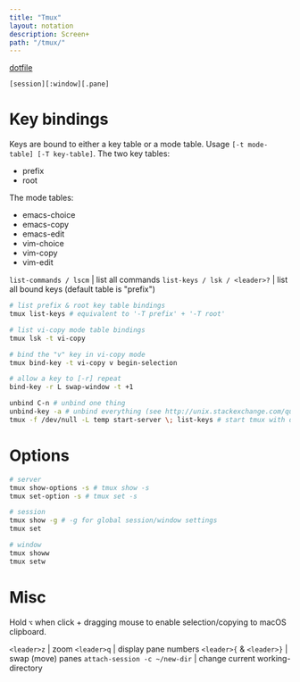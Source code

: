 ```yaml
---
title: "Tmux"
layout: notation
description: Screen+
path: "/tmux/"
---
```



[dotfile](https://github.com/cozywigwam/dotfiles/blob/master/.tmux.conf)

`[session][:window][.pane]`

# Key bindings

Keys are bound to either a key table or a mode table. Usage `[-t mode-table] [-T key-table]`. The two key tables: 

- prefix
- root

The mode tables:

- emacs-choice
- emacs-copy
- emacs-edit
- vim-choice
- vim-copy
- vim-edit


`list-commands / lscm` | list all commands
`list-keys / lsk / <leader>?` | list all bound keys (default table is "prefix")


```bash
# list prefix & root key table bindings
tmux list-keys # equivalent to '-T prefix' + '-T root'

# list vi-copy mode table bindings
tmux lsk -t vi-copy

# bind the "v" key in vi-copy mode
tmux bind-key -t vi-copy v begin-selection

# allow a key to [-r] repeat
bind-key -r L swap-window -t +1

unbind C-n # unbind one thing
unbind-key -a # unbind everything (see http://unix.stackexchange.com/questions/57641/reload-of-tmux-config-not-unbinding-keys-bind-key-is-cumulative)
tmux -f /dev/null -L temp start-server \; list-keys # start tmux with default keys
```


# Options

```bash
# server
tmux show-options -s # tmux show -s
tmux set-option -s # tmux set -s

# session
tmux show -g # -g for global session/window settings
tmux set

# window
tmux showw
tmux setw
```


# Misc

Hold `⌥` when click + dragging mouse to enable selection/copying to macOS clipboard.

`<leader>z` | zoom
`<leader>q` | display pane numbers
`<leader>{` & `<leader>}` | swap (move) panes
`attach-session -c ~/new-dir` | change current working-directory
